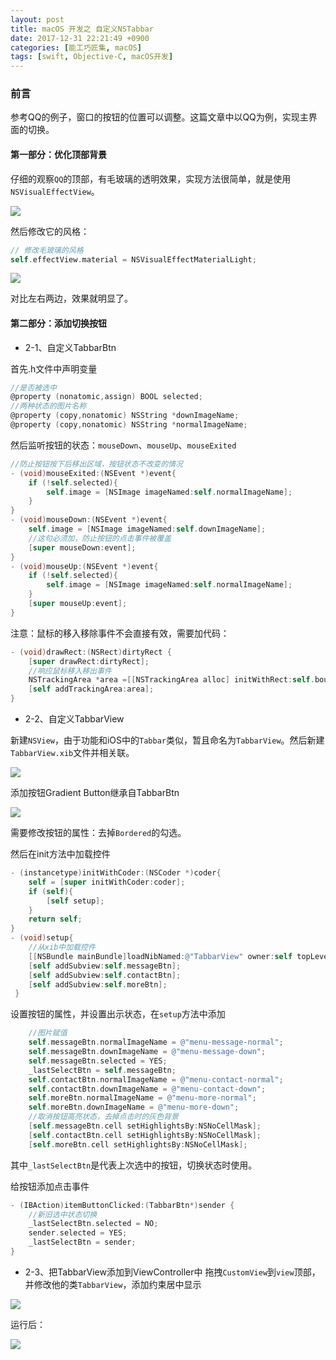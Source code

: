 ```yaml
---
layout: post
title: macOS 开发之 自定义NSTabbar
date: 2017-12-31 22:21:49 +0900
categories: [能工巧匠集, macOS]
tags: [swift, Objective-C, macOS开发]
---
```


### 前言

参考QQ的例子，窗口的按钮的位置可以调整。这篇文章中以QQ为例，实现主界面的切换。

#### 第一部分：优化顶部背景

仔细的观察`QQ`的顶部，有毛玻璃的透明效果，实现方法很简单，就是使用 `NSVisualEffectView`。


![](https://ws2.sinaimg.cn/large/006tNbRwly1fy6kc5x55ej30nb08wjrs.jpg)


然后修改它的风格：

```swift
// 修改毛玻璃的风格
self.effectView.material = NSVisualEffectMaterialLight;
```


![](https://ws3.sinaimg.cn/large/006tNbRwly1fy6kd64bmdj30fl05igmj.jpg)


对比左右两边，效果就明显了。

#### 第二部分：添加切换按钮

- 2-1、自定义TabbarBtn

首先.h文件中声明变量

```objective-c
//是否被选中
@property (nonatomic,assign) BOOL selected;
//两种状态的图片名称
@property (copy,nonatomic) NSString *downImageName;
@property (copy,nonatomic) NSString *normalImageName;
```


然后监听按钮的状态：`mouseDown`、`mouseUp`、`mouseExited`

```objective-c
//防止按钮按下后移出区域，按钮状态不改变的情况
- (void)mouseExited:(NSEvent *)event{
    if (!self.selected){
        self.image = [NSImage imageNamed:self.normalImageName];
    }
}
- (void)mouseDown:(NSEvent *)event{
    self.image = [NSImage imageNamed:self.downImageName];
    //这句必须加，防止按钮的点击事件被覆盖
    [super mouseDown:event];
}
- (void)mouseUp:(NSEvent *)event{
    if (!self.selected){
        self.image = [NSImage imageNamed:self.normalImageName];
    }
    [super mouseUp:event];
}
```

注意：鼠标的移入移除事件不会直接有效，需要加代码：

```objective-c
- (void)drawRect:(NSRect)dirtyRect {
    [super drawRect:dirtyRect];    
    //响应鼠标移入移出事件
    NSTrackingArea *area =[[NSTrackingArea alloc] initWithRect:self.bounds options:NSTrackingMouseEnteredAndExited|NSTrackingActiveInKeyWindow owner:self userInfo:nil];
    [self addTrackingArea:area];
}
```

- 2-2、自定义TabbarView

新建`NSView`，由于功能和iOS中的`Tabbar`类似，暂且命名为`TabbarView`。然后新建`TabbarView.xib`文件并相关联。


![](https://ws4.sinaimg.cn/large/006tNbRwly1fy6kgoxsgwj309o04qq2y.jpg)


添加按钮Gradient Button继承自TabbarBtn


![](https://ws1.sinaimg.cn/large/006tNbRwly1fy6kh4u7j0j306m02l3y9.jpg)


需要修改按钮的属性：去掉`Bordered`的勾选。

然后在init方法中加载控件

```objective-c
- (instancetype)initWithCoder:(NSCoder *)coder{
    self = [super initWithCoder:coder];
    if (self){
        [self setup];
    }
    return self;
}
- (void)setup{
    //从xib中加载控件
    [[NSBundle mainBundle]loadNibNamed:@"TabbarView" owner:self topLevelObjects:nil];
    [self addSubview:self.messageBtn];
    [self addSubview:self.contactBtn];
    [self addSubview:self.moreBtn];
 }
```

设置按钮的属性，并设置出示状态，在`setup`方法中添加

```objective-c
    //图片赋值
    self.messageBtn.normalImageName = @"menu-message-normal";
    self.messageBtn.downImageName = @"menu-message-down";
    self.messageBtn.selected = YES;
    _lastSelectBtn = self.messageBtn;
    self.contactBtn.normalImageName = @"menu-contact-normal";
    self.contactBtn.downImageName = @"menu-contact-down";
    self.moreBtn.normalImageName = @"menu-more-normal";
    self.moreBtn.downImageName = @"menu-more-down";
    //取消按钮高亮状态，去掉点击时的灰色背景
    [self.messageBtn.cell setHighlightsBy:NSNoCellMask];
    [self.contactBtn.cell setHighlightsBy:NSNoCellMask];
    [self.moreBtn.cell setHighlightsBy:NSNoCellMask];
```

其中`_lastSelectBtn`是代表上次选中的按钮，切换状态时使用。

给按钮添加点击事件

```objective-c
- (IBAction)itemButtonClicked:(TabbarBtn*)sender {
    //新旧选中状态切换
    _lastSelectBtn.selected = NO;
    sender.selected = YES;
    _lastSelectBtn = sender;
}
```

- 2-3、把TabbarView添加到ViewController中
拖拽`CustomView`到`view`顶部，并修改他的类`TabbarView`，添加约束居中显示

![](https://ws4.sinaimg.cn/large/006tNbRwly1fy6kjz5tmwj30mw057jrn.jpg)

运行后：

![](https://ws4.sinaimg.cn/large/006tNbRwly1fy6kjjelvdj30rs080weo.jpg)

